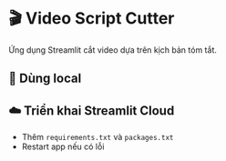 # 🎬 Video Script Cutter

Ứng dụng Streamlit cắt video dựa trên kịch bản tóm tắt.

## 🚀 Dùng local

## ☁️ Triển khai Streamlit Cloud
- Thêm `requirements.txt` và `packages.txt`
- Restart app nếu có lỗi
